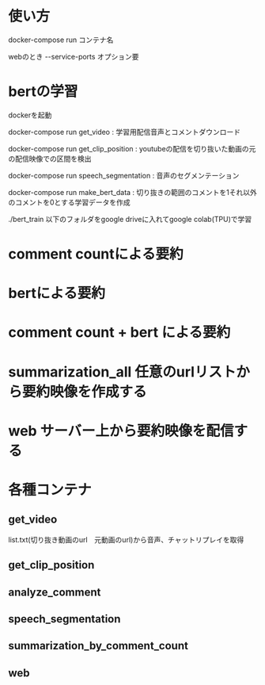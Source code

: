 # 使い方
docker-compose run コンテナ名

webのとき --service-ports オプション要

# bertの学習
dockerを起動

docker-compose run get_video : 学習用配信音声とコメントダウンロード

docker-compose run get_clip_position : youtubeの配信を切り抜いた動画の元の配信映像での区間を検出

docker-compose run speech_segmentation : 音声のセグメンテーション

docker-compose run make_bert_data : 切り抜きの範囲のコメントを1それ以外のコメントを0とする学習データを作成

./bert_train 以下のフォルダをgoogle driveに入れてgoogle colab(TPU)で学習

# comment countによる要約

# bertによる要約

# comment count + bert による要約

# summarization_all 任意のurlリストから要約映像を作成する

# web サーバー上から要約映像を配信する

# 各種コンテナ
## get_video
list.txt(切り抜き動画のurl　元動画のurl)から音声、チャットリプレイを取得
## get_clip_position
## analyze_comment
## speech_segmentation
## summarization_by_comment_count
## web
